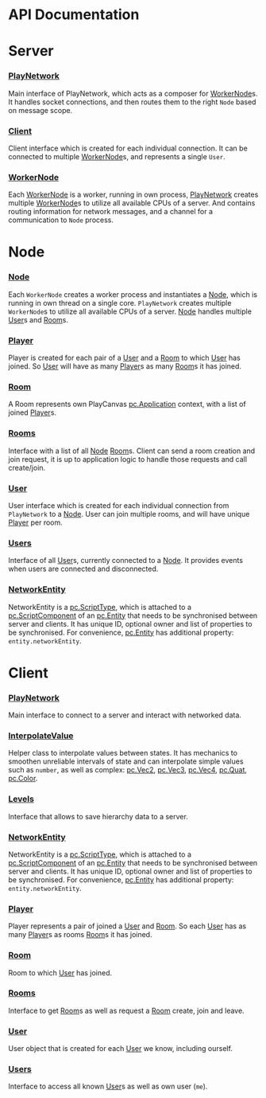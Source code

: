 # API Documentation

# Server


### <a href='./server/PlayNetwork.md'>PlayNetwork</a>  
Main interface of PlayNetwork, which acts as a composer for [WorkerNode](./server/WorkerNode.md)s. It handles socket connections, and then routes them to the right `Node` based on message scope.

### <a href='./server/Client.md'>Client</a>  
Client interface which is created for each individual connection. It can be connected to multiple [WorkerNode](./server/WorkerNode.md)s, and represents a single `User`.

### <a href='./server/WorkerNode.md'>WorkerNode</a>  
Each [WorkerNode](./server/WorkerNode.md) is a worker, running in own process, [PlayNetwork](./server/PlayNetwork.md) creates multiple [WorkerNode](./server/WorkerNode.md)s to utilize all available CPUs of a server. And contains routing information for network messages, and a channel for a communication to `Node` process.




# Node


### <a href='./node/Node.md'>Node</a>  
Each `WorkerNode` creates a worker process and instantiates a [Node](./node/Node.md), which is running in own thread on a single core. `PlayNetwork` creates multiple `WorkerNode`s to utilize all available CPUs of a server. [Node](./node/Node.md) handles multiple [User](./node/User.md)s and [Room](./node/Room.md)s.

### <a href='./node/Player.md'>Player</a>  
Player is created for each pair of a [User](./node/User.md) and a [Room](./node/Room.md) to which [User](./node/User.md) has joined. So [User](./node/User.md) will have as many [Player](./node/Player.md)s as many [Room](./node/Room.md)s it has joined.

### <a href='./node/Room.md'>Room</a>  
A Room represents own PlayCanvas [pc.Application] context, with a list of joined [Player](./node/Player.md)s.

### <a href='./node/Rooms.md'>Rooms</a>  
Interface with a list of all [Node](./node/Node.md) [Room](./node/Room.md)s. Client can send a room creation and join request, it is up to application logic to handle those requests and call create/join.

### <a href='./node/User.md'>User</a>  
User interface which is created for each individual connection from `PlayNetwork` to a [Node](./node/Node.md). User can join multiple rooms, and will have unique [Player](./node/Player.md) per room.

### <a href='./node/Users.md'>Users</a>  
Interface of all [User](./node/User.md)s, currently connected to a [Node](./node/Node.md). It provides events when users are connected and disconnected.

### <a href='./node/NetworkEntity.md'>NetworkEntity</a>  
NetworkEntity is a [pc.ScriptType], which is attached to a [pc.ScriptComponent] of an [pc.Entity] that needs to be synchronised between server and clients. It has unique ID, optional owner and list of properties to be synchronised. For convenience, [pc.Entity] has additional property: `entity.networkEntity`.




# Client


### <a href='./client/PlayNetwork.md'>PlayNetwork</a>  
Main interface to connect to a server and interact with networked data.

### <a href='./client/InterpolateValue.md'>InterpolateValue</a>  
Helper class to interpolate values between states. It has mechanics to smoothen unreliable intervals of state and can interpolate simple values such as `number`, as well as complex: [pc.Vec2], [pc.Vec3], [pc.Vec4], [pc.Quat], [pc.Color].

### <a href='./client/Levels.md'>Levels</a>  
Interface that allows to save hierarchy data to a server.

### <a href='./client/NetworkEntity.md'>NetworkEntity</a>  
NetworkEntity is a [pc.ScriptType], which is attached to a [pc.ScriptComponent] of an [pc.Entity] that needs to be synchronised between server and clients. It has unique ID, optional owner and list of properties to be synchronised. For convenience, [pc.Entity] has additional property: `entity.networkEntity`.

### <a href='./client/Player.md'>Player</a>  
Player represents a pair of joined a [User](./client/User.md) and [Room](./client/Room.md). So each [User](./client/User.md) has as many [Player](./client/Player.md)s as rooms [Room](./client/Room.md)s it has joined.

### <a href='./client/Room.md'>Room</a>  
Room to which [User](./client/User.md) has joined.

### <a href='./client/Rooms.md'>Rooms</a>  
Interface to get [Room](./client/Room.md)s as well as request a [Room](./client/Room.md) create, join and leave.

### <a href='./client/User.md'>User</a>  
User object that is created for each [User](./client/User.md) we know, including ourself.

### <a href='./client/Users.md'>Users</a>  
Interface to access all known [User](./client/User.md)s as well as own user (`me`).



[pc.Vec2]: https://developer.playcanvas.com/en/api/pc.Vec2.html  
[pc.Vec3]: https://developer.playcanvas.com/en/api/pc.Vec3.html  
[pc.Vec4]: https://developer.playcanvas.com/en/api/pc.Vec4.html  
[pc.Quat]: https://developer.playcanvas.com/en/api/pc.Quat.html  
[pc.Color]: https://developer.playcanvas.com/en/api/pc.Color.html  
[pc.ScriptType]: https://developer.playcanvas.com/en/api/pc.ScriptType.html  
[pc.ScriptComponent]: https://developer.playcanvas.com/en/api/pc.ScriptComponent.html  
[pc.Entity]: https://developer.playcanvas.com/en/api/pc.Entity.html  
[pc.Application]: https://developer.playcanvas.com/en/api/pc.Application.html  
